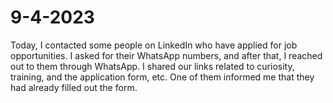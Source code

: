 # 9-4-2023

Today, I contacted some people on LinkedIn who have applied for job opportunities. I asked for their WhatsApp numbers, and after that, I reached out to them through WhatsApp. I shared our links related to curiosity, training, and the application form, etc. One of them informed me that they had already filled out the form.
